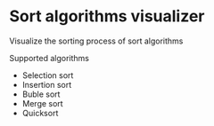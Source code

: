 # Sort algorithms visualizer

Visualize the sorting process of sort algorithms

Supported algorithms

* Selection sort
* Insertion sort
* Buble sort
* Merge sort
* Quicksort
